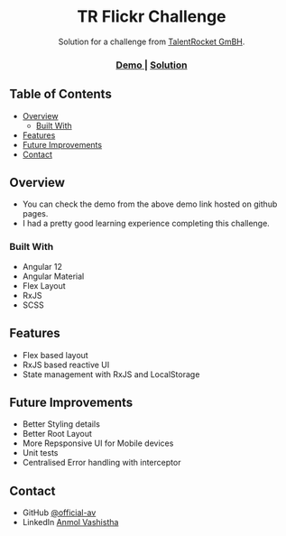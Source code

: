 <!-- Please update value in the {}  -->

<h1 align="center">TR Flickr Challenge</h1>

<div align="center">
   Solution for a challenge from  <a href="https://www.talentrocket.de/" target="_blank">TalentRocket GmBH</a>.
</div>

<div align="center">
  <h3>
    <a href="https://official-av.github.io/tr-flickr-challenge">
      Demo
    </a>
    <span> | </span>
    <a href="https://github.com/official-av/tr-flickr-challenge">
      Solution
    </a>
  </h3>
</div>

<!-- TABLE OF CONTENTS -->

## Table of Contents

- [Overview](#overview)
  - [Built With](#built-with)
- [Features](#features)
- [Future Improvements](#future-improvements)
- [Contact](#contact)

<!-- OVERVIEW -->

## Overview

- You can check the demo from the above demo link hosted on github pages.
- I had a pretty good learning experience completing this challenge.

### Built With

- Angular 12
- Angular Material
- Flex Layout
- RxJS
- SCSS

## Features
- Flex based layout
- RxJS based reactive UI
- State management with RxJS and LocalStorage

## Future Improvements

- Better Styling details
- Better Root Layout
- More Repsponsive UI for Mobile devices
- Unit tests
- Centralised Error handling with interceptor

## Contact

- GitHub [@official-av](https://github.com/official-av)
- LinkedIn [Anmol Vashistha](https://www.linkedin.com/in/anmolvashistha/)